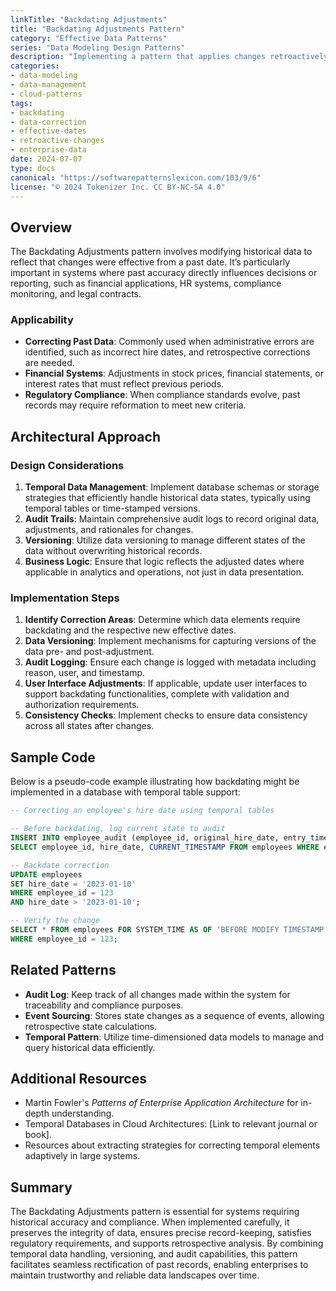 ```yaml
---
linkTitle: "Backdating Adjustments"
title: "Backdating Adjustments Pattern"
category: "Effective Data Patterns"
series: "Data Modeling Design Patterns"
description: "Implementing a pattern that applies changes retroactively to ensure data reflects an earlier effective date, useful for scenarios like correcting past administrative errors."
categories:
- data-modeling
- data-management
- cloud-patterns
tags:
- backdating
- data-correction
- effective-dates
- retroactive-changes
- enterprise-data
date: 2024-07-07
type: docs
canonical: "https://softwarepatternslexicon.com/103/9/6"
license: "© 2024 Tokenizer Inc. CC BY-NC-SA 4.0"
---
```



## Overview

The Backdating Adjustments pattern involves modifying historical data to reflect that changes were effective from a past date. It’s particularly important in systems where past accuracy directly influences decisions or reporting, such as financial applications, HR systems, compliance monitoring, and legal contracts.

### Applicability

- **Correcting Past Data**: Commonly used when administrative errors are identified, such as incorrect hire dates, and retrospective corrections are needed.
- **Financial Systems**: Adjustments in stock prices, financial statements, or interest rates that must reflect previous periods.
- **Regulatory Compliance**: When compliance standards evolve, past records may require reformation to meet new criteria.

## Architectural Approach

### Design Considerations

1. **Temporal Data Management**: Implement database schemas or storage strategies that efficiently handle historical data states, typically using temporal tables or time-stamped versions.
2. **Audit Trails**: Maintain comprehensive audit logs to record original data, adjustments, and rationales for changes.
3. **Versioning**: Utilize data versioning to manage different states of the data without overwriting historical records.
4. **Business Logic**: Ensure that logic reflects the adjusted dates where applicable in analytics and operations, not just in data presentation.

### Implementation Steps

1. **Identify Correction Areas**: Determine which data elements require backdating and the respective new effective dates.
2. **Data Versioning**: Implement mechanisms for capturing versions of the data pre- and post-adjustment.
3. **Audit Logging**: Ensure each change is logged with metadata including reason, user, and timestamp.
4. **User Interface Adjustments**: If applicable, update user interfaces to support backdating functionalities, complete with validation and authorization requirements.
5. **Consistency Checks**: Implement checks to ensure data consistency across all states after changes.

## Sample Code

Below is a pseudo-code example illustrating how backdating might be implemented in a database with temporal table support:

```sql
-- Correcting an employee's hire date using temporal tables

-- Before backdating, log current state to audit
INSERT INTO employee_audit (employee_id, original_hire_date, entry_timestamp)
SELECT employee_id, hire_date, CURRENT_TIMESTAMP FROM employees WHERE employee_id = 123;

-- Backdate correction
UPDATE employees
SET hire_date = '2023-01-10'
WHERE employee_id = 123
AND hire_date > '2023-01-10';

-- Verify the change
SELECT * FROM employees FOR SYSTEM_TIME AS OF 'BEFORE MODIFY TIMESTAMP'
WHERE employee_id = 123;
```

## Related Patterns

- **Audit Log**: Keep track of all changes made within the system for traceability and compliance purposes.
- **Event Sourcing**: Stores state changes as a sequence of events, allowing retrospective state calculations.
- **Temporal Pattern**: Utilize time-dimensioned data models to manage and query historical data efficiently.

## Additional Resources

- Martin Fowler's _Patterns of Enterprise Application Architecture_ for in-depth understanding.
- Temporal Databases in Cloud Architectures: [Link to relevant journal or book].
- Resources about extracting strategies for correcting temporal elements adaptively in large systems.

## Summary

The Backdating Adjustments pattern is essential for systems requiring historical accuracy and compliance. When implemented carefully, it preserves the integrity of data, ensures precise record-keeping, satisfies regulatory requirements, and supports retrospective analysis. By combining temporal data handling, versioning, and audit capabilities, this pattern facilitates seamless rectification of past records, enabling enterprises to maintain trustworthy and reliable data landscapes over time.
